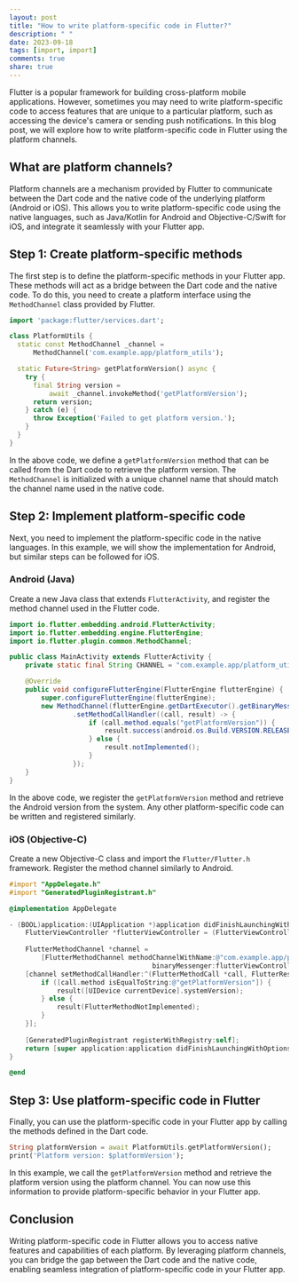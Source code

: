 ```yaml
---
layout: post
title: "How to write platform-specific code in Flutter?"
description: " "
date: 2023-09-18
tags: [import, import]
comments: true
share: true
---
```


Flutter is a popular framework for building cross-platform mobile applications. However, sometimes you may need to write platform-specific code to access features that are unique to a particular platform, such as accessing the device's camera or sending push notifications. In this blog post, we will explore how to write platform-specific code in Flutter using the platform channels.

## What are platform channels?

Platform channels are a mechanism provided by Flutter to communicate between the Dart code and the native code of the underlying platform (Android or iOS). This allows you to write platform-specific code using the native languages, such as Java/Kotlin for Android and Objective-C/Swift for iOS, and integrate it seamlessly with your Flutter app.

## Step 1: Create platform-specific methods

The first step is to define the platform-specific methods in your Flutter app. These methods will act as a bridge between the Dart code and the native code. To do this, you need to create a platform interface using the `MethodChannel` class provided by Flutter.

```dart
import 'package:flutter/services.dart';

class PlatformUtils {
  static const MethodChannel _channel =
      MethodChannel('com.example.app/platform_utils');

  static Future<String> getPlatformVersion() async {
    try {
      final String version =
          await _channel.invokeMethod('getPlatformVersion');
      return version;
    } catch (e) {
      throw Exception('Failed to get platform version.');
    }
  }
}
```

In the above code, we define a `getPlatformVersion` method that can be called from the Dart code to retrieve the platform version. The `MethodChannel` is initialized with a unique channel name that should match the channel name used in the native code.

## Step 2: Implement platform-specific code

Next, you need to implement the platform-specific code in the native languages. In this example, we will show the implementation for Android, but similar steps can be followed for iOS.

### Android (Java)

Create a new Java class that extends `FlutterActivity`, and register the method channel used in the Flutter code.

```java
import io.flutter.embedding.android.FlutterActivity;
import io.flutter.embedding.engine.FlutterEngine;
import io.flutter.plugin.common.MethodChannel;

public class MainActivity extends FlutterActivity {
    private static final String CHANNEL = "com.example.app/platform_utils";

    @Override
    public void configureFlutterEngine(FlutterEngine flutterEngine) {
        super.configureFlutterEngine(flutterEngine);
        new MethodChannel(flutterEngine.getDartExecutor().getBinaryMessenger(), CHANNEL)
                .setMethodCallHandler((call, result) -> {
                    if (call.method.equals("getPlatformVersion")) {
                        result.success(android.os.Build.VERSION.RELEASE);
                    } else {
                        result.notImplemented();
                    }
                });
    }
}
```

In the above code, we register the `getPlatformVersion` method and retrieve the Android version from the system. Any other platform-specific code can be written and registered similarly.

### iOS (Objective-C)

Create a new Objective-C class and import the `Flutter/Flutter.h` framework. Register the method channel similarly to Android.

```objective-c
#import "AppDelegate.h"
#import "GeneratedPluginRegistrant.h"

@implementation AppDelegate

- (BOOL)application:(UIApplication *)application didFinishLaunchingWithOptions:(NSDictionary *)launchOptions {
    FlutterViewController *flutterViewController = (FlutterViewController *)self.window.rootViewController;
    
    FlutterMethodChannel *channel =
        [FlutterMethodChannel methodChannelWithName:@"com.example.app/platform_utils"
                                    binaryMessenger:flutterViewController.binaryMessenger];
    [channel setMethodCallHandler:^(FlutterMethodCall *call, FlutterResult result) {
        if ([call.method isEqualToString:@"getPlatformVersion"]) {
            result([UIDevice currentDevice].systemVersion);
        } else {
            result(FlutterMethodNotImplemented);
        }
    }];
    
    [GeneratedPluginRegistrant registerWithRegistry:self];
    return [super application:application didFinishLaunchingWithOptions:launchOptions];
}

@end
```

## Step 3: Use platform-specific code in Flutter

Finally, you can use the platform-specific code in your Flutter app by calling the methods defined in the Dart code.

```dart
String platformVersion = await PlatformUtils.getPlatformVersion();
print('Platform version: $platformVersion');
```

In this example, we call the `getPlatformVersion` method and retrieve the platform version using the platform channel. You can now use this information to provide platform-specific behavior in your Flutter app.

## Conclusion

Writing platform-specific code in Flutter allows you to access native features and capabilities of each platform. By leveraging platform channels, you can bridge the gap between the Dart code and the native code, enabling seamless integration of platform-specific code in your Flutter app.